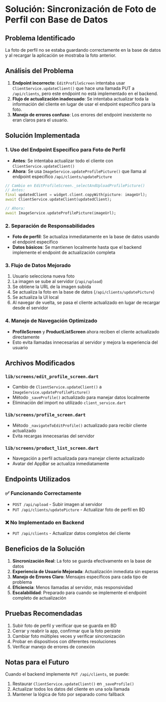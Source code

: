 # Solución: Sincronización de Foto de Perfil con Base de Datos

## Problema Identificado
La foto de perfil no se estaba guardando correctamente en la base de datos y al recargar la aplicación se mostraba la foto anterior.

## Análisis del Problema
1. **Endpoint incorrecto**: `EditProfileScreen` intentaba usar `ClientService.updateClient()` que hace una llamada PUT a `/api/clients`, pero este endpoint no está implementado en el backend.
2. **Flujo de actualización inadecuado**: Se intentaba actualizar toda la información del cliente en lugar de usar el endpoint específico para la foto.
3. **Manejo de errores confuso**: Los errores del endpoint inexistente no eran claros para el usuario.

## Solución Implementada

### 1. Uso del Endpoint Específico para Foto de Perfil
- **Antes**: Se intentaba actualizar todo el cliente con `ClientService.updateClient()`
- **Ahora**: Se usa `ImageService.updateProfilePicture()` que llama al endpoint específico `/api/clients/updatePicture`

```dart
// Cambio en EditProfileScreen._selectAndUploadProfilePicture()
// Antes:
final updatedClient = widget.client.copyWith(picture: imageUrl);
await ClientService.updateClient(updatedClient);

// Ahora:
await ImageService.updateProfilePicture(imageUrl);
```

### 2. Separación de Responsabilidades
- **Foto de perfil**: Se actualiza inmediatamente en la base de datos usando el endpoint específico
- **Datos básicos**: Se mantienen localmente hasta que el backend implemente el endpoint de actualización completa

### 3. Flujo de Datos Mejorado
1. Usuario selecciona nueva foto
2. La imagen se sube al servidor (`/api/upload`)
3. Se obtiene la URL de la imagen subida
4. Se actualiza la foto en la base de datos (`/api/clients/updatePicture`)
5. Se actualiza la UI local
6. Al navegar de vuelta, se pasa el cliente actualizado en lugar de recargar desde el servidor

### 4. Manejo de Navegación Optimizado
- **ProfileScreen** y **ProductListScreen** ahora reciben el cliente actualizado directamente
- Esto evita llamadas innecesarias al servidor y mejora la experiencia del usuario

## Archivos Modificados

### `lib/screens/edit_profile_screen.dart`
- Cambio de `ClientService.updateClient()` a `ImageService.updateProfilePicture()`
- Método `_saveProfile()` actualizado para manejar datos localmente
- Eliminación del import no utilizado `client_service.dart`

### `lib/screens/profile_screen.dart`
- Método `_navigateToEditProfile()` actualizado para recibir cliente actualizado
- Evita recargas innecesarias del servidor

### `lib/screens/product_list_screen.dart`
- Navegación a perfil actualizada para manejar cliente actualizado
- Avatar del AppBar se actualiza inmediatamente

## Endpoints Utilizados

### ✅ Funcionando Correctamente
- `POST /api/upload` - Subir imagen al servidor
- `PUT /api/clients/updatePicture` - Actualizar foto de perfil en BD

### ❌ No Implementado en Backend
- `PUT /api/clients` - Actualizar datos completos del cliente

## Beneficios de la Solución
1. **Sincronización Real**: La foto se guarda efectivamente en la base de datos
2. **Experiencia de Usuario Mejorada**: Actualización inmediata sin esperas
3. **Manejo de Errores Claro**: Mensajes específicos para cada tipo de problema
4. **Eficiencia**: Menos llamadas al servidor, más responsividad
5. **Escalabilidad**: Preparado para cuando se implemente el endpoint completo de actualización

## Pruebas Recomendadas
1. Subir foto de perfil y verificar que se guarda en BD
2. Cerrar y reabrir la app, confirmar que la foto persiste
3. Cambiar foto múltiples veces y verificar sincronización
4. Probar en dispositivos con diferentes resoluciones
5. Verificar manejo de errores de conexión

## Notas para el Futuro
Cuando el backend implemente `PUT /api/clients`, se puede:
1. Restaurar `ClientService.updateClient()` en `_saveProfile()`
2. Actualizar todos los datos del cliente en una sola llamada
3. Mantener la lógica de foto por separado como fallback
